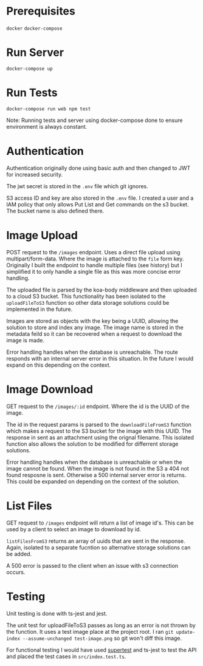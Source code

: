 # Prerequisites
`docker`
`docker-compose`

# Run Server
`docker-compose up`

# Run Tests
`docker-compose run web npm test`

Note: Running tests and server using docker-compose done to ensure environment is always constant. 

# Authentication
Authentication originally done using basic auth and then changed to JWT for increased security.

The jwt secret is stored in the `.env` file which git ignores.

S3 access ID and key are also stored in the `.env` file. I created a user and a IAM policy that only allows Put List and Get commands on the s3 bucket. The bucket name is also defined there. 

# Image Upload
POST request to the `/images` endpoint. Uses a direct file upload using multipart/form-data. Where the image is attached to the `file` form key. Originally I built the endpoint to handle multiple files (see history) but I simplified it to only handle a single file as this was more concise error handling.

The uploaded file is parsed by the koa-body middleware and then uploaded to a cloud S3 bucket. This functionality has been isolated to the `uploadFileToS3` function so other data storage solutions could be implemented in the future.

Images are stored as objects with the key being a UUID, allowing the solution to store and index any image. The image name is stored in the metadata feild so it can be recovered when a request to download the image is made.

Error handling handles when the database is unreachable. The route responds with an internal server error in this situation. In the future I would expand on this depending on the context.

# Image Download
GET request to the `/images/:id` endpoint. Where the id is the UUID of the image.

The id in the request params is parsed to the `downloadFileFromS3` function which makes a request to the S3 bucket for the image with this UUID. The response in sent as an attachment using the orignal filename. This isolated function also allows the solution to be modified for differrent storage solutions.

Error handling handles when the database is unreachable or when the image cannot be found. When the image is not found in the S3 a 404 not found resposne is sent. Otherwise a 500 internal server error is returns. This could be expanded on depending on the context of the solution.

# List Files
GET request to `/images` endpoint will return a list of image id's. This can be used by a client to select an image to download by id.

`listFilesFromS3` returns an array of uuids that are sent in the response. Again, isolated to a separate fucntion so alternative storage solutions can be added.

A 500 error is passed to the client when an issue with s3 connection occurs.

# Testing
Unit testing is done with ts-jest and jest.

The unit test for uploadFileToS3 passes as long as an error is not thrown by the function. It uses a test image place at the project root. I ran `git update-index --assume-unchanged test-image.png` so git won't diff this image.

For functional testing I would have used [supertest](https://github.com/ladjs/supertest) and ts-jest to test the API and placed the test cases in `src/index.test.ts`.

